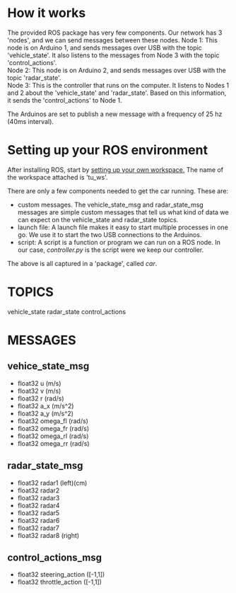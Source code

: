 # How it works
The provided ROS package has very few components. Our network has 3 'nodes', and we can send messages between these nodes.
Node 1: This node is on Arduino 1, and sends messages over USB with the topic 'vehicle_state'. It also listens to the messages from Node 3 with the topic 'control_actions'.  
Node 2: This node is on Arduino 2, and sends messages over USB with the topic 'radar_state'.  
Node 3: This is the controller that runs on the computer. It listens to Nodes 1 and 2 about the 'vehicle_state' and 'radar_state'. Based on this information, it sends the 'control_actions' to Node 1.

The Arduinos are set to publish a new message with a frequency of 25 hz (40ms interval).


# Setting up your ROS environment
After installing ROS, start by [setting up your own workspace.](http://wiki.ros.org/ROS/Tutorials/InstallingandConfiguringROSEnvironment) The name of the workspace attached is 'tu_ws'.

There are only a few components needed to get the car running. These are:
- custom messages. The vehicle_state_msg and radar_state_msg messages are simple custom messages that tell us what kind of data we can expect on the vehicle_state and radar_state topics.
- launch file: A launch file makes it easy to start multiple processes in one go. We use it to start the two USB connections to the Arduinos.
- script: A script is a function or program we can run on a ROS node. In our case, *controller.py* is the script were we keep our controller.

The above is all captured in a 'package', called *car*.




# TOPICS
vehicle_state
radar_state
control_actions
# MESSAGES

## vehice_state_msg
- float32 u (m/s)
- float32 v (m/s)
- float32 r (rad/s)
- float32 a_x (m/s^2)
- float32 a_y (m/s^2)		
- float32 omega_fl (rad/s)
- float32 omega_fr (rad/s)
- float32 omega_rl (rad/s)
- float32 omega_rr (rad/s)
		
## radar_state_msg
- float32 radar1 (left)(cm)
- float32 radar2
- float32 radar3
- float32 radar4
- float32 radar5
- float32 radar6
- float32 radar7
- float32 radar8 (right)


## control_actions_msg
- float32 steering_action ([-1,1])
- float32 throttle_action ([-1,1])
